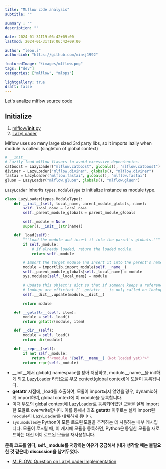 ```yaml
---
title: "MLflow code analysis"
subtitle: ""

summary : ""
description: ""

date: 2024-01-31T19:06:42+09:00
lastmod: 2024-01-31T19:06:42+09:00

author: "leoo.j"
authorLink: "https://github.com/minkj1992"

featuredImage: "/images/mlflow.png"
tags: ["dev"]
categories: ["mlflow", "mlops"]

lightgallery: true
draft: false
---
```


Let's analize mlflow source code
<!--more-->

## Initialize

1. [mlflow/__init__.py](https://github.com/mlflow/mlflow/blob/master/mlflow/__init__.py)
2. [LazyLoader](https://github.com/mlflow/mlflow/blob/master/mlflow/utils/lazy_load.py#L8)

Mlflow uses so many large sized 3rd party libs, so it imports lazily when module is called. (singleton of global context)


```py
# __init__
# Lazily load mlflow flavors to avoid excessive dependencies.
catboost = LazyLoader("mlflow.catboost", globals(), "mlflow.catboost")
diviner = LazyLoader("mlflow.diviner", globals(), "mlflow.diviner")
fastai = LazyLoader("mlflow.fastai", globals(), "mlflow.fastai")
gluon = LazyLoader("mlflow.gluon", globals(), "mlflow.gluon")
```

`LazyLoader` inherits `types.ModuleType` to initialize instance as module type.

```py
class LazyLoader(types.ModuleType):
    def __init__(self, local_name, parent_module_globals, name):
        self._local_name = local_name
        self._parent_module_globals = parent_module_globals

        self._module = None
        super().__init__(str(name))

    def _load(self):
        """Load the module and insert it into the parent's globals."""
        if self._module:
            # If already loaded, return the loaded module.
            return self._module

        # Import the target module and insert it into the parent's namespace
        module = importlib.import_module(self.__name__)
        self._parent_module_globals[self._local_name] = module
        sys.modules[self._local_name] = module

        # Update this object's dict so that if someone keeps a reference to the `LazyLoader`,
        # lookups are efficient (`__getattr__` is only called on lookups that fail).
        self.__dict__.update(module.__dict__)

        return module

    def __getattr__(self, item):
        module = self._load()
        return getattr(module, item)

    def __dir__(self):
        module = self._load()
        return dir(module)

    def __repr__(self):
        if not self._module:
            return f"<module '{self.__name__} (Not loaded yet)'>"
        return repr(self._module)

```

- __init__에서 global() namespace를 받아 저장하고, module.__name__을 init하게 되고 LazyLoader 타입으로 부모 context(global context)에 모듈이 등록됩니다.
- __getattr__ 시점에, _load를 호출하여, 모듈이 import되지 않았을 경우, dynamic하게 import하여, global context에 이 module을 등록합니다.
- 이때 부모의 global context에 LazyLoader로 등록되어있던 모듈을 실제 import한 모듈로 overwrite합니다. 이를 통해서 최초 __getattr__ 이후로는 실제 import된 module이 LazyLoader를 대체하게 됩니다.
- `sys.modules`는 Python이 모든 로드된 모듈을 추적하는 데 사용하는 내부 캐시입니다. 모듈이 로드될 때, 이 캐시에 모듈을 등록하면, Python은 동일한 모듈을 재로드하는 대신 이미 로드된 모듈을 재사용합니다.


**문득 코드를 읽다, self._module를 저장하는 이유가 궁금해서 (내가 생각할 때는 불필요한 것 같은데) discussion을 남겨두었다.**

- [MLFLOW: Question on LazyLoader Implementation](https://github.com/mlflow/mlflow/discussions/10962)

